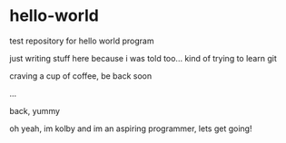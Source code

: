 # hello-world
test repository for hello world program

just writing stuff here because i was told too... kind of trying to learn git

craving a cup of coffee, be back soon

...

back, yummy

oh yeah, im kolby and im an aspiring programmer, lets get going!
